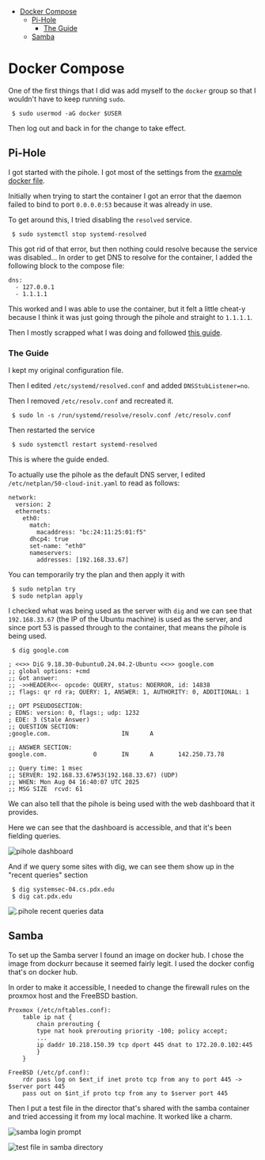 - [Docker Compose](#docker-compose)
  - [Pi-Hole](#pi-hole)
    - [The Guide](#the-guide)
  - [Samba](#samba)

# Docker Compose
One of the first things that I did was add myself to the `docker` group so that
I wouldn't have to keep running `sudo`. 

```
 $ sudo usermod -aG docker $USER
```

Then log out and back in for the change to take effect. 

## Pi-Hole
I got started with the pihole. I got most of the settings from the [example 
docker file](https://github.com/pi-hole/docker-pi-hole?tab=readme-ov-file#quick-start). 

Initially when trying to start the container I got an error that the daemon 
failed to bind to port `0.0.0.0:53` because it was already in use. 

To get around this, I tried disabling the `resolved` service. 

```
 $ sudo systemctl stop systemd-resolved
```

This got rid of that error, but then nothing could resolve because the service
was disabled... In order to get DNS to resolve for the container, I added the
following block to the compose file:
```
dns:
  - 127.0.0.1
  - 1.1.1.1
```

This worked and I was able to use the container, but it felt a little cheat-y 
because I think it was just going through the pihole and straight to `1.1.1.1`.

Then I mostly scrapped what I was doing and followed [this 
guide](https://pimylifeup.com/pi-hole-docker/). 

### The Guide
I kept my original configuration file. 

Then I edited `/etc/systemd/resolved.conf` and added `DNSStubListener=no`. 

Then I removed `/etc/resolv.conf` and recreated it.

```
 $ sudo ln -s /run/systemd/resolve/resolv.conf /etc/resolv.conf
```

Then restarted the service

```
 $ sudo systemctl restart systemd-resolved
```

This is where the guide ended. 

To actually use the pihole as the default DNS server, I edited 
`/etc/netplan/50-cloud-init.yaml` to read as follows:
```
network:
  version: 2
  ethernets:
    eth0:
      match:
        macaddress: "bc:24:11:25:01:f5"
      dhcp4: true
      set-name: "eth0"
      nameservers:
        addresses: [192.168.33.67]
```

You can temporarily try the plan and then apply it with
```
 $ sudo netplan try
 $ sudo netplan apply
```

I checked what was being used as the server with `dig` and we can see that
`192.168.33.67` (the IP of the Ubuntu machine) is used as the server, and since
port 53 is passed through to the container, that means the pihole is being used.

```
 $ dig google.com

; <<>> DiG 9.18.30-0ubuntu0.24.04.2-Ubuntu <<>> google.com
;; global options: +cmd
;; Got answer:
;; ->>HEADER<<- opcode: QUERY, status: NOERROR, id: 14838
;; flags: qr rd ra; QUERY: 1, ANSWER: 1, AUTHORITY: 0, ADDITIONAL: 1

;; OPT PSEUDOSECTION:
; EDNS: version: 0, flags:; udp: 1232
; EDE: 3 (Stale Answer)
;; QUESTION SECTION:
;google.com.                    IN      A

;; ANSWER SECTION:
google.com.             0       IN      A       142.250.73.78

;; Query time: 1 msec
;; SERVER: 192.168.33.67#53(192.168.33.67) (UDP)
;; WHEN: Mon Aug 04 16:40:07 UTC 2025
;; MSG SIZE  rcvd: 61
```

We can also tell that the pihole is being used with the web dashboard that it
provides. 

Here we can see that the dashboard is accessible, and that it's been fielding 
queries. 

![pihole dashboard](./img/pihole-dash.png)

And if we query some sites with dig, we can see them show up in the "recent
queries" section

```
 $ dig systemsec-04.cs.pdx.edu
 $ dig cat.pdx.edu
```

![.pihole recent queries data](./img/pihole-queries.png)

## Samba
To set up the Samba server I found an image on docker hub. I chose the image
from dockurr because it seemed fairly legit. I used the docker config that's on
docker hub. 

In order to make it accessible, I needed to change the firewall rules on
the proxmox host and the FreeBSD bastion. 

```
Proxmox (/etc/nftables.conf):
	table ip nat {
	    chain prerouting {
		type nat hook prerouting priority -100; policy accept;
		...
		ip daddr 10.218.150.39 tcp dport 445 dnat to 172.20.0.102:445
	    }
	}

FreeBSD (/etc/pf.conf):
	rdr pass log on $ext_if inet proto tcp from any to port 445 -> $server port 445
	pass out on $int_if proto tcp from any to $server port 445
```

Then I put a test file in the director that's shared with the samba container
and tried accessing it from my local machine. It worked like a charm. 

![samba login prompt](./img/samba-login.png)

![test file in samba directory](./img/samba-folder.png)



